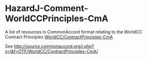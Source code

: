 # HazardJ-Comment-WorldCCPrinciples-CmA

A list of resources in CommonAccord format relating to the WorldCC Contract Principles <a href="https://github.com/WorldCC/ContractPrinciples-CmA">WorldCC/ContractPrinciples-CmA</a> 

See <a href="http://source.commonaccord.org/i.php?v=l&f=OTF/WorldCC/ContractPrinciples-CmA/">http://source.commonaccord.org/i.php?v=l&f=OTF/WorldCC/ContractPrinciples-CmA/</a>
